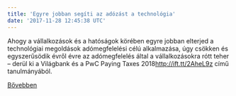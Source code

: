```yaml
---
title: 'Egyre jobban segíti az adózást a technológia'
date: '2017-11-28 12:45:38 UTC'
---
```


Ahogy a vállalkozások és a hatóságok körében egyre jobban elterjed a technológiai megoldások adómegfelelési célú alkalmazása, úgy csökken és egyszerűsödik évről évre az adómegfelelés által a vállalkozásokra rótt teher – derül ki a Világbank és a PwC Paying Taxes 2018<http://ift.tt/2AheL9z> című tanulmányából.


[Bővebben](http://ift.tt/2zywDeX)
